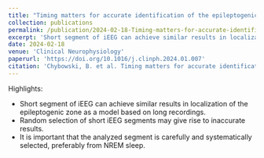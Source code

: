 ```yaml
---
title: "Timing matters for accurate identification of the epileptogenic zone"
collection: publications
permalink: /publication/2024-02-18-Timing-matters-for-accurate-identification-of-the-epileptogenic-zone
excerpt: 'Short segment of iEEG can achieve similar results in localization of the epileptogenic zone as a model based on long recordings.'
date: 2024-02-18
venue: 'Clinical Neurophysiology'
paperurl: 'https://doi.org/10.1016/j.clinph.2024.01.007'
citation: 'Chybowski, B. et al. Timing matters for accurate identification of the epileptogenic zone. Clinical Neurophysiology (2024) doi:10.1016/j.clinph.2024.01.007'
---
```

Highlights:
  - Short segment of iEEG can achieve similar results in localization of the epileptogenic zone as a model based on long recordings.
  - Random selection of short iEEG segments may give rise to inaccurate results.
  - It is important that the analyzed segment is carefully and systematically selected, preferably from NREM sleep.
